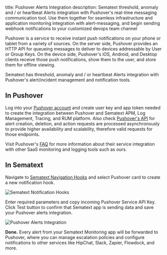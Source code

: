title: Pushover Alerts Integration
description: Sematext threshold, anomaly and / or heartbeat Alerts integration with Pushover's real-time messaging communication tool. Use them together for seamless infrastructure and application monitoring integration with alert-messaging, and begin sending webhook notifications to your customized devops team channel

Pushover is a service to receive instant push notifications on your phone or tablet from a variety of sources.  On the server side, Pushover provides an HTTP API for queueing messages to deliver to devices addressable by User or Group Keys. On the device side, Pushover's iOS, Android, and Desktop clients receive those push notifications, show them to the user, and store them for offline viewing.

Sematext has threshold, anomaly and / or heartbeat Alerts integration with Pushover's alert/incident management and notification tools.

## **In Pushover**

Log into your [Pushover account](https://pushover.net/login) and create user key and app token needed to create the integration between Pushover and Sematext APM, Log Management, Tracing, and RUM platform. Also check [Pushover's API](https://pushover.net/api) for alert creation, deletion, and action requests are processed asynchronously to provide higher availability and scalability, therefore valid requests for those endpoints.

Visit Pushover's [FAQ](https://pushover.net/faq) for more information about their service integration with other SaaS monitoring and logging tools such as ours.

## **In Sematext**

Navigate to [Sematext Navigation Hooks](https://apps.sematext.com/ui/webhook-create) and select Pushover card to create a new notification hook.

![Sematext Notification Hooks](https://sematext.com/docs/images/integrations/sematext-notification-hooks.png "Sematext Notification Hook")

Enter required parameters and copy incoming Pushover Service API Key. Click Test button to confirm that Sematext app is sending data and save your Pushover alerts integration.

![Pushover Alerts Integration](https://sematext.com/docs/images/integrations/pushover-integration.png "Pushover Integration")

**Done.** Every alert from your Sematext Monitoring app will be forwarded to Pushover, where you can manage escalation policies and configure notifications to other services like HipChat, Slack, Zapier, Flowdock, and more.
